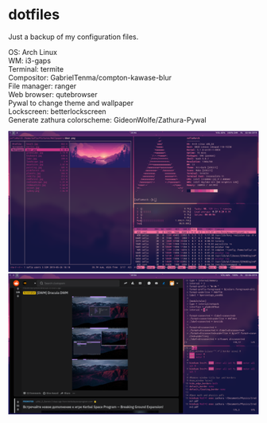 # dotfiles

Just a backup of my configuration files.

OS: Arch Linux\
WM: i3-gaps\
Terminal: termite\
Compositor: GabrielTenma/compton-kawase-blur\
File manager: ranger\
Web browser: qutebrowser\
Pywal to change theme and wallpaper\
Lockscreen: betterlockscreen\
Generate zathura colorscheme: GideonWolfe/Zathura-Pywal

![Alt text](Screenshots/2019-06-02T20:46:49+03:00.png?raw=true "Screenshot")
![Alt text](Screenshots/2019-06-02T20:56:18+03:00.png?raw=true "Screenshot")
